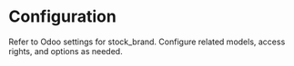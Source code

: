 # Configuration

Refer to Odoo settings for stock_brand. Configure related models, access rights, and options as needed.
